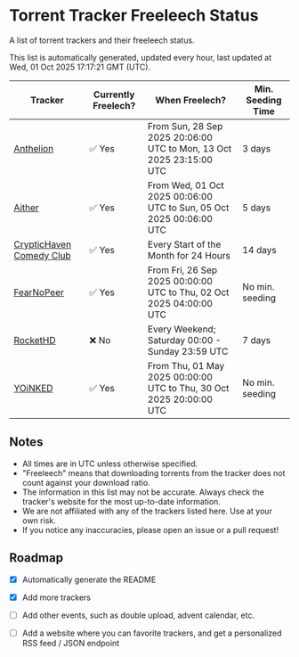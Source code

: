 
# Torrent Tracker Freeleech Status

A list of torrent trackers and their freeleech status.

This list is automatically generated, updated every hour, last updated at Wed, 01 Oct 2025 17:17:21 GMT (UTC).

| Tracker | Currently Freelech? | When Freelech? | Min. Seeding Time |
|---------|---------------------|----------------|-------------------|
| [Anthelion](https://anthelion.me) | ✅ Yes | From Sun, 28 Sep 2025 20:06:00 UTC to Mon, 13 Oct 2025 23:15:00 UTC | 3 days |
| [Aither](https://aither.cc) | ✅ Yes | From Wed, 01 Oct 2025 00:06:00 UTC to Sun, 05 Oct 2025 00:06:00 UTC | 5 days |
| [CrypticHaven Comedy Club](https://cryptichaven.org) | ✅ Yes | Every Start of the Month for 24 Hours | 14 days |
| [FearNoPeer](https://fearnopeer.com) | ✅ Yes | From Fri, 26 Sep 2025 00:00:00 UTC to Thu, 02 Oct 2025 04:00:00 UTC | No min. seeding |
| [RocketHD](https://rocket-hd.cc) | ❌ No | Every Weekend; Saturday 00:00 - Sunday 23:59 UTC | 7 days |
| [YOiNKED](https://yoinked.org) | ✅ Yes | From Thu, 01 May 2025 00:00:00 UTC to Thu, 30 Oct 2025 20:00:00 UTC | No min. seeding |

## Notes

- All times are in UTC unless otherwise specified.
- "Freeleech" means that downloading torrents from the tracker does not count against your download ratio.
- The information in this list may not be accurate. Always check the tracker's website for the most up-to-date information.
- We are not affiliated with any of the trackers listed here. Use at your own risk.
- If you notice any inaccuracies, please open an issue or a pull request!

## Roadmap

- [x] Automatically generate the README
- [x] Add more trackers
- [ ] Add other events, such as double upload, advent calendar, etc.
- [ ] Add a website where you can favorite trackers, and get a personalized RSS feed / JSON endpoint

